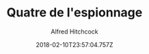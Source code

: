 ---
tmdb_id: '2761'
title: Quatre de l'espionnage
original_title: Secret Agent
author: Alfred Hitchcock
img_name: secretAgent.jpg
release_date: '1936-06-12'
synopsis: >-
  Edgar Brodie , un héros de guerre britannique est déclaré mort au combat par «
  R », le chef de l'Inteligence Service, afin de pouvoir être envoyé en mission
  secrète en Suisse sous l'identité de Richard Ashenden. Pour démasquer un
  espion allemand, il est aidé par Le Général, un sud-américain vulgaire et sans
  scrupules, et Elsa Carrington , qui se fait passer pour son épouse. Après
  avoir assassiné par erreur un de leurs concitoyens, Edgar et Elsa pensent à
  abandonner leur métier d'agents secrets mais apprennent finalement l'identité
  de l'espion, qui n'est autre que Robert Marvin, un dandy qui courtisait Elsa.
  La mort de Marvin peut permettre la défaite de l'Allemagne pendant la Première
  Guerre mondiale mais Elsa, traumatisée du mort qu'elle a déjà sur la
  conscience, refuse l'exécution de l'espion dans un train rempli de soldats
  ennemis et attaqué par l'aviation britannique. Finalement, Marvin décède,
  ainsi que le Général. Edgar et Elsa quittent leurs fonctions d'agents secrets.
category:
- Films
tags:
- Thriller
youtube_url: ''
vimeo_url: ''
archive_url: ''
dailymotion_id: 'x6dvfl4'
webtorrent_magnet: >-
  magnet:?xt=urn:btih:0c675e1e733b03d10797227362ba782a3c212942&dn=aJ84xN3EfKFU.mp4&tr=udp://explodie.org:6969&tr=udp://tracker.coppersurfer.tk:6969&tr=udp://tracker.empire-js.us:1337&tr=udp://tracker.leechers-paradise.org:6969&tr=udp://tracker.opentrackr.org:1337&tr=wss://tracker.btorrent.xyz&tr=wss://tracker.fastcast.nz&tr=wss://tracker.openwebtorrent.com&as=https://seed01.bitchute.com/8929/aJ84xN3EfKFU.mp4&as=https://seed02.bitchute.com/8929/aJ84xN3EfKFU.mp4&as=https://seed03.bitchute.com/8929/aJ84xN3EfKFU.mp4&xs=https://www.bitchute.com/torrent/8929/aJ84xN3EfKFU.webtorrent
date: '2018-02-10T23:57:04.757Z'
slug: quatre-de-lespionnage
---